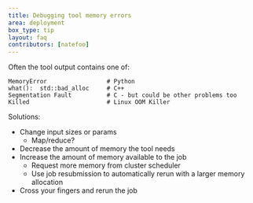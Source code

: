 ```yaml
---
title: Debugging tool memory errors
area: deployment
box_type: tip
layout: faq
contributors: [natefoo]
---
```


Often the tool output contains one of:

```console
MemoryError                 # Python
what():  std::bad_alloc     # C++
Segmentation Fault          # C - but could be other problems too
Killed                      # Linux OOM Killer
```

Solutions:
- Change input sizes or params
  - Map/reduce?
- Decrease the amount of memory the tool needs
- Increase the amount of memory available to the job
  - Request more memory from cluster scheduler
  - Use job resubmission to automatically rerun with a larger memory allocation
- Cross your fingers and rerun the job
